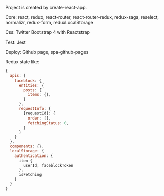 Project is created by create-react-app.

Core:
  react, redux, react-router, react-router-redux, redux-saga, reselect, normalizr,
  redux-form, reduxLocalStorage

Css:
  Twitter Bootstrap 4 with Reactstrap

Test:
  Jest

Deploy:
  Github page, spa-github-pages

Redux state like:
``` js
{
  apis: {
    faceblock: {
      entities: {
        posts: {
          items: {},
        }
      },
      requestInfo: {
        [requestId]: {
          order: [],
          fetchingStatus: 0,
        }
      }
    }   
  },
  components: {},
  localStorage: {
    authentication: {
      item {
        userId, faceblockToken
      },
      isFetching
    }
  }
}
```
